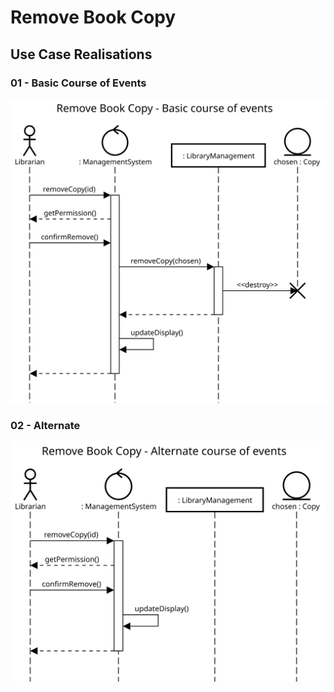 # Remove Book Copy
## Use Case Realisations
### 01 - Basic Course of Events
![Add Reservation - Basic Course of Events](./images/09-01-basic.svg)

### 02 - Alternate
![Add Reservation - Basic Course of Events](./images/09-02-Alternate.svg)